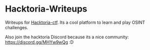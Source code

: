 # Hacktoria-Writeups

Writeups for [Hacktoria-ctf](https://hacktoria.com/). Its a cool platform to learn and play OSINT challenges.
 
Also join the hacktoria Discord because its a nice community: https://discord.gg/MHYw9wQg :D

